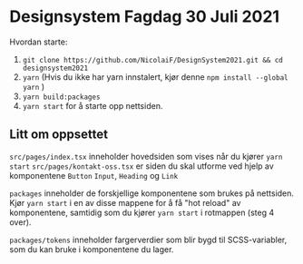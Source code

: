 # Designsystem Fagdag 30 Juli 2021

Hvordan starte:

1. `git clone https://github.com/NicolaiF/DesignSystem2021.git && cd designsystem2021`
2. `yarn` (Hvis du ikke har yarn innstalert, kjør denne `npm install --global yarn` )
3. `yarn build:packages`
4. `yarn start` for å starte opp nettsiden.

## Litt om oppsettet

`src/pages/index.tsx` inneholder hovedsiden som vises når du kjører `yarn start`
`src/pages/kontakt-oss.tsx` er siden du skal utforme ved hjelp av komponentene `Button` `Input`, `Heading` og `Link`

`packages` inneholder de forskjellige komponentene som brukes på nettsiden.
Kjør `yarn start` i en av disse mappene for å få "hot reload" av komponentene, samtidig som du kjører `yarn start` i rotmappen (steg 4 over).

`packages/tokens` inneholder fargerverdier som blir bygd til SCSS-variabler, som du kan bruke i komponentene du lager.
